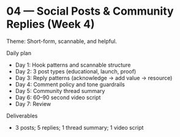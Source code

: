 # 04 — Social Posts & Community Replies (Week 4)

Theme: Short-form, scannable, and helpful.

Daily plan
- Day 1: Hook patterns and scannable structure
- Day 2: 3 post types (educational, launch, proof)
- Day 3: Reply patterns (acknowledge → add value → resource)
- Day 4: Comment policy and tone guardrails
- Day 5: Community thread summary
- Day 6: 60–90 second video script
- Day 7: Review

Deliverables
- 3 posts; 5 replies; 1 thread summary; 1 video script
